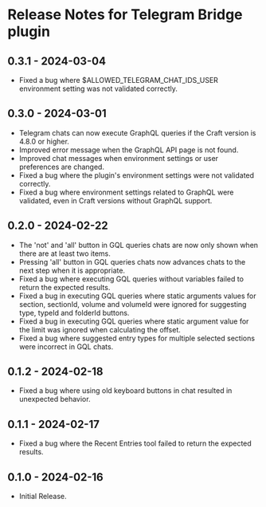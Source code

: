 # Release Notes for Telegram Bridge plugin

## 0.3.1 - 2024-03-04

- Fixed a bug where $ALLOWED_TELEGRAM_CHAT_IDS_USER environment setting was not validated correctly.

## 0.3.0 - 2024-03-01

- Telegram chats can now execute GraphQL queries if the Craft version is 4.8.0 or higher.
- Improved error message when the GraphQL API page is not found.
- Improved chat messages when environment settings or user preferences are changed.
- Fixed a bug where the plugin's environment settings were not validated correctly.
- Fixed a bug where environment settings related to GraphQL were validated, even in Craft versions without GraphQL support.

## 0.2.0 - 2024-02-22

- The 'not' and 'all' button in GQL queries chats are now only shown when there are at least two items.
- Pressing 'all' button in GQL queries chats now advances chats to the next step when it is appropriate.
- Fixed a bug where executing GQL queries without variables failed to return the expected results.
- Fixed a bug in executing GQL queries where static arguments values for section, sectionId, volume and volumeId were ignored for suggesting type, typeId and folderId buttons.
- Fixed a bug in executing GQL queries where static argument value for the limit was ignored when calculating the offset.
- Fixed a bug where suggested entry types for multiple selected sections were incorrect in GQL chats.

## 0.1.2 - 2024-02-18

- Fixed a bug where using old keyboard buttons in chat resulted in unexpected behavior.

## 0.1.1 - 2024-02-17

- Fixed a bug where the Recent Entries tool failed to return the expected results.

## 0.1.0 - 2024-02-16

- Initial Release.